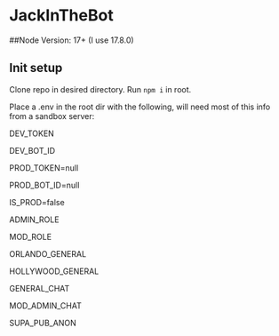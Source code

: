 # JackInTheBot

##Node Version:
17+ (I use 17.8.0)

## Init setup

Clone repo in desired directory. Run `npm i` in root. 

Place a .env in the root dir with the following, will need most of this info from a sandbox server:

DEV_TOKEN 

DEV_BOT_ID 

PROD_TOKEN=null

PROD_BOT_ID=null

IS_PROD=false


ADMIN_ROLE

MOD_ROLE

ORLANDO_GENERAL

HOLLYWOOD_GENERAL

GENERAL_CHAT

MOD_ADMIN_CHAT


SUPA_PUB_ANON

